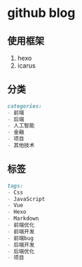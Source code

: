 # github blog

## 使用框架

1. hexo
2. icarus

## 分类
```markdown
categories:
- 前端
- 后端
- 人工智能
- 金融
- 项目
- 其他技术
```

## 标签
```markdown
tags:
- Css
- JavaScript
- Vue
- Hexo
- Markdown
- 前端优化
- 前端开发
- 前端bug
- 后端开发
- 后端优化
- 项目
```
